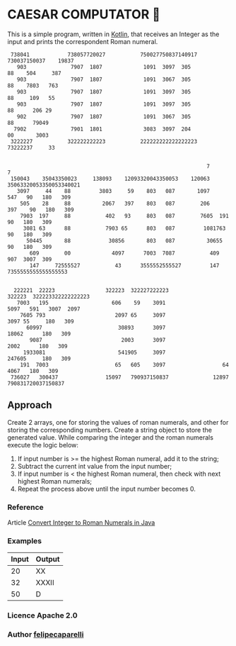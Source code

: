 # CAESAR COMPUTATOR 🔑
This is a simple program, written in [Kotlin](https://kotlinlang.org/), that receives an Integer as the input and prints the correspondent Roman numeral.

     738041            738057720027           750027750837140917          730037150037    19837     
       903              7907  1807             1091  3097  305              88    504     387       
       903              7907  1807             1091  3067  305              88    7803   763        
       903              7907  1807             1091  3097  305              88     109   55         
       903              7907  1807             1091  3097  305              88      206 29          
       902              7907  1807             1091  3067  305              88      79049           
      7902              7901  1801             3083  3097  204              00       3003           
     3222227           322222222223           222222222222222223         73222237     33            
                                                                                                    
                                                                                                    
                                                                   7                         7      
     150043    35043350023     138093    12093320043350053    120063    35063320053350053340021     
       3097     44    88         3803     59    803   087       1097     547   90   180   309       
        505    28     88          2067   397    803   087        206    397    90   180   309       
        7903  197     88           402   93     803   087        7605  191     90   180   309       
         3081 63      88           7903 65      803   087         1081763      90   180   309       
          50445       88            30856       803   087          30655       90   180   309       
           609        00             4097      7003  7087           409        907  3007  309       
           147     72555527           43      3555552555527         147     7355555555555555553     
                                                                                                    
                                                                                                    
      222221  22223                322223  322227222223              322223  322223322222222223     
       7003   195                    606    59    3091                 5097   591   3007  2097      
        7605 793                      2097 65     3097                  3097 55     180   309       
          60997                        30893      3097                   18062      180   309       
           9087                         2003      3097                    2002      180   309       
         1933081                       541905     3097                   247605     180   309       
        191  7003                     65   605    3097                  64   4067   180   309       
     736027   300437               15097   790937150837              12897   790831720037150837     

## Approach
Create 2 arrays, one for storing the values of roman numerals, and other for storing the corresponding numbers.
Create a string object to store the generated value. While comparing the integer and the roman numerals execute the logic below:

1. If input number is >= the highest Roman numeral, add it to the string;
2. Subtract the current int value from the input number;
3. If input number is < the highest Roman numeral, then check with next highest Roman numerals;
4. Repeat the process above until the input number becomes 0.

### Reference
Article [Convert Integer to Roman Numerals in Java](https://www.javatpoint.com/convert-integer-to-roman-numerals-in-java)

### Examples

| Input | Output |
|-------|--------|
| 20    | XX     |
| 32    | XXXII  |
| 50    | D      |

### Licence Apache 2.0

### Author [felipecaparelli](https://github.com/felipecaparelli/)
